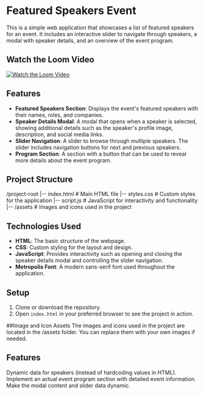 # Featured Speakers Event

This is a simple web application that showcases a list of featured speakers for an event. It includes an interactive slider to navigate through speakers, a modal with speaker details, and an overview of the event program.

## Watch the Loom Video

[![Watch the Loom Video](https://cdn.loom.com/sessions/thumbnails/5536d5c76ce54be0a7b260a1547b39c0-with-play-icon.png)](https://www.loom.com/embed/5536d5c76ce54be0a7b260a1547b39c0?sid=c9143578-9cb0-46b6-a8ba-8c500ef19b93)


## Features

- **Featured Speakers Section**: Displays the event's featured speakers with their names, roles, and companies.
- **Speaker Details Modal**: A modal that opens when a speaker is selected, showing additional details such as the speaker's profile image, description, and social media links.
- **Slider Navigation**: A slider to browse through multiple speakers. The slider includes navigation buttons for next and previous speakers.
- **Program Section**: A section with a button that can be used to reveal more details about the event program.

## Project Structure

/project-root |-- index.html # Main HTML file |-- styles.css # Custom styles for the application |-- script.js # JavaScript for interactivity and functionality |-- /assets # Images and icons used in the project



## Technologies Used

- **HTML**: The basic structure of the webpage.
- **CSS**: Custom styling for the layout and design.
- **JavaScript**: Provides interactivity such as opening and closing the speaker details modal and controlling the slider navigation.
- **Metropolis Font**: A modern sans-serif font used throughout the application.

## Setup

1. Clone or download the repository.
2. Open `index.html` in your preferred browser to see the project in action.

##Image and Icon Assets
The images and icons used in the project are located in the /assets folder. You can replace them with your own images if needed.

## Features 
Dynamic data for speakers (instead of hardcoding values in HTML).
Implement an actual event program section with detailed event information.
Make the modal content and slider data dynamic.
